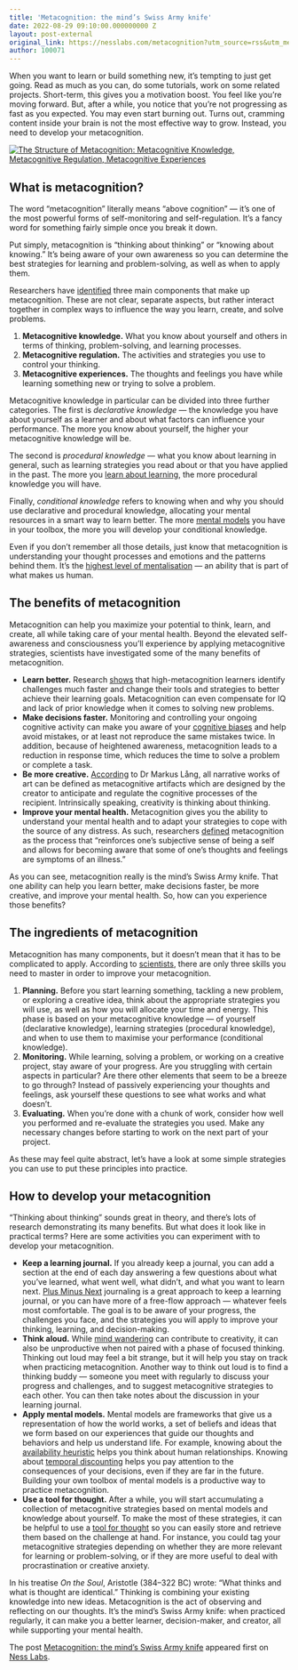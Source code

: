 ```yaml
---
title: 'Metacognition: the mind’s Swiss Army knife'
date: 2022-08-29 09:10:00.000000000 Z
layout: post-external
original_link: https://nesslabs.com/metacognition?utm_source=rss&utm_medium=rss&utm_campaign=metacognition
author: 100071
---
```


When you want to learn or build something new, it’s tempting to just get going. Read as much as you can, do some tutorials, work on some related projects. Short-term, this gives you a motivation boost. You feel like you’re moving forward. But, after a while, you notice that you’re not progressing as fast as you expected. You may even start burning out. Turns out, cramming content inside your brain is not the most effective way to grow. Instead, you need to develop your metacognition.

[![The Structure of Metacognition: Metacognitive Knowledge, Metacognitive Regulation, Metacognitive Experiences](https://nesslabs.com/wp-content/uploads/2022/09/metacognition-structure-graph-1-1024x512.png)](https://nesslabs.com/wp-content/uploads/2022/09/metacognition-structure-graph-1.png)

## What is metacognition?

The word “metacognition” literally means “above cognition” — it’s one of the most powerful forms of self-monitoring and self-regulation. It’s a fancy word for something fairly simple once you break it down.

Put simply, metacognition is “thinking about thinking” or “knowing about knowing.” It’s being aware of your own awareness so you can determine the best strategies for learning and problem-solving, as well as when to apply them.

Researchers have [identified](https://psycnet.apa.org/record/1980-09388-001) three main components that make up metacognition. These are not clear, separate aspects, but rather interact together in complex ways to influence the way you learn, create, and solve problems.

1. **Metacognitive knowledge.** What you know about yourself and others in terms of thinking, problem-solving, and learning processes.
2. **Metacognitive regulation.** The activities and strategies you use to control your thinking.
3. **Metacognitive experiences.** The thoughts and feelings you have while learning something new or trying to solve a problem.

Metacognitive knowledge in particular can be divided into three further categories. The first is _declarative knowledge_ — the knowledge you have about yourself as a learner and about what factors can influence your performance. The more you know about yourself, the higher your metacognitive knowledge will be.

The second is _procedural knowledge_ — what you know about learning in general, such as learning strategies you read about or that you have applied in the past. The more you [learn about learning](https://nesslabs.com/learning-how-to-learn), the more procedural knowledge you will have.

Finally, _conditional knowledge_ refers to knowing when and why you should use declarative and procedural knowledge, allocating your mental resources in a smart way to learn better. The more [mental models](https://nesslabs.com/mental-models) you have in your toolbox, the more you will develop your conditional knowledge.

Even if you don’t remember all those details, just know that metacognition is understanding your thought processes and emotions and the patterns behind them. It’s the [highest level of mentalisation](https://nesslabs.com/evolution-of-consciousness) — an ability that is part of what makes us human.

## The benefits of metacognition

Metacognition can help you maximize your potential to think, learn, and create, all while taking care of your mental health. Beyond the elevated self-awareness and consciousness you’ll experience by applying metacognitive strategies, scientists have investigated some of the many benefits of metacognition.

- **Learn better.** Research [shows](https://doi.org/10.1037/0022-0663.82.2.306) that high-metacognition learners identify challenges much faster and change their tools and strategies to better achieve their learning goals. Metacognition can even compensate for IQ and lack of prior knowledge when it comes to solving new problems.
- **Make decisions faster.** Monitoring and controlling your ongoing cognitive activity can make you aware of your [cognitive biases](https://nesslabs.com/tag/cognitive-biases) and help avoid mistakes, or at least not reproduce the same mistakes twice. In addition, because of heightened awareness, metacognition leads to a reduction in response time, which reduces the time to solve a problem or complete a task.
- **Be more creative.** [According](http://www.mlang.name/metakognitio.html) to Dr Markus Lång, all narrative works of art can be defined as metacognitive artifacts which are designed by the creator to anticipate and regulate the cognitive processes of the recipient. Intrinsically speaking, creativity is thinking about thinking.
- **Improve your mental health.** Metacognition gives you the ability to understand your mental health and to adapt your strategies to cope with the source of any distress. As such, researchers [defined](https://www.sciencedirect.com/science/article/abs/pii/S0010440X10000982?via%3Dihub) metacognition as the process that “reinforces one’s subjective sense of being a self and allows for becoming aware that some of one’s thoughts and feelings are symptoms of an illness.”

As you can see, metacognition really is the mind’s Swiss Army knife. That one ability can help you learn better, make decisions faster, be more creative, and improve your mental health. So, how can you experience those benefits?

## The ingredients of metacognition

Metacognition has many components, but it doesn’t mean that it has to be complicated to apply. According to [scientists](https://link.springer.com/article/10.1023/A:1003044231033), there are only three skills you need to master in order to improve your metacognition.

1. **Planning.** Before you start learning something, tackling a new problem, or exploring a creative idea, think about the appropriate strategies you will use, as well as how you will allocate your time and energy. This phase is based on your metacognitive knowledge — of yourself (declarative knowledge), learning strategies (procedural knowledge), and when to use them to maximise your performance (conditional knowledge).
2. **Monitoring.** While learning, solving a problem, or working on a creative project, stay aware of your progress. Are you struggling with certain aspects in particular? Are there other elements that seem to be a breeze to go through? Instead of passively experiencing your thoughts and feelings, ask yourself these questions to see what works and what doesn’t.
3. **Evaluating.** When you’re done with a chunk of work, consider how well you performed and re-evaluate the strategies you used. Make any necessary changes before starting to work on the next part of your project.

As these may feel quite abstract, let’s have a look at some simple strategies you can use to put these principles into practice.

## How to develop your metacognition

“Thinking about thinking” sounds great in theory, and there’s lots of research demonstrating its many benefits. But what does it look like in practical terms? Here are some activities you can experiment with to develop your metacognition.

- **Keep a learning journal.** If you already keep a journal, you can add a section at the end of each day answering a few questions about what you’ve learned, what went well, what didn’t, and what you want to learn next. [Plus Minus Next](https://nesslabs.com/plus-minus-next) journaling is a great approach to keep a learning journal, or you can have more of a free-flow approach — whatever feels most comfortable. The goal is to be aware of your progress, the challenges you face, and the strategies you will apply to improve your thinking, learning, and decision-making.
- **Think aloud.** While [mind wandering](https://nesslabs.com/mind-wandering) can contribute to creativity, it can also be unproductive when not paired with a phase of focused thinking. Thinking out loud may feel a bit strange, but it will help you stay on track when practicing metacognition. Another way to think out loud is to find a thinking buddy — someone you meet with regularly to discuss your progress and challenges, and to suggest metacognitive strategies to each other. You can then take notes about the discussion in your learning journal.
- **Apply mental models.** Mental models are frameworks that give us a representation of how the world works, a set of beliefs and ideas that we form based on our experiences that guide our thoughts and behaviors and help us understand life. For example, knowing about the [availability heuristic](https://nesslabs.com/availability-bias) helps you think about human relationships. Knowing about [temporal discounting](https://nesslabs.com/temporal-discounting) helps you pay attention to the consequences of your decisions, even if they are far in the future. Building your own toolbox of mental models is a productive way to practice metacognition.
- **Use a tool for thought.** After a while, you will start accumulating a collection of metacognitive strategies based on mental models and knowledge about yourself. To make the most of these strategies, it can be helpful to use a [tool for thought](https://nesslabs.com/topic/tools) so you can easily store and retrieve them based on the challenge at hand. For instance, you could tag your metacognitive strategies depending on whether they are more relevant for learning or problem-solving, or if they are more useful to deal with procrastination or creative anxiety.

In his treatise _On the Soul_, Aristotle (384–322 BC) wrote: “What thinks and what is thought are identical.” Thinking is combining your existing knowledge into new ideas. Metacognition is the act of observing and reflecting on our thoughts. It’s the mind’s Swiss Army knife: when practiced regularly, it can make you a better learner, decision-maker, and creator, all while supporting your mental health.

The post [Metacognition: the mind’s Swiss Army knife](https://nesslabs.com/metacognition) appeared first on [Ness Labs](https://nesslabs.com).

